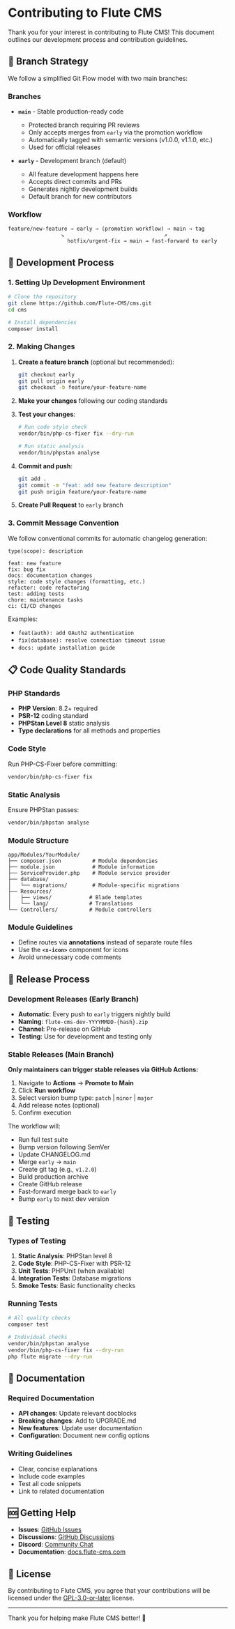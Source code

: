# Contributing to Flute CMS

Thank you for your interest in contributing to Flute CMS! This document outlines our development process and contribution guidelines.

## 🌿 Branch Strategy

We follow a simplified Git Flow model with two main branches:

### Branches

- **`main`** - Stable production-ready code
  - Protected branch requiring PR reviews
  - Only accepts merges from `early` via the promotion workflow
  - Automatically tagged with semantic versions (v1.0.0, v1.1.0, etc.)
  - Used for official releases

- **`early`** - Development branch (default)
  - All feature development happens here
  - Accepts direct commits and PRs
  - Generates nightly development builds
  - Default branch for new contributors

### Workflow

```
feature/new-feature → early → (promotion workflow) → main → tag
                 ↘                                ↗
                   hotfix/urgent-fix → main → fast-forward to early
```

## 🚀 Development Process

### 1. Setting Up Development Environment

```bash
# Clone the repository
git clone https://github.com/Flute-CMS/cms.git
cd cms

# Install dependencies
composer install
```

### 2. Making Changes

1. **Create a feature branch** (optional but recommended):
   ```bash
   git checkout early
   git pull origin early
   git checkout -b feature/your-feature-name
   ```

2. **Make your changes** following our coding standards

3. **Test your changes**:
   ```bash
   # Run code style check
   vendor/bin/php-cs-fixer fix --dry-run

   # Run static analysis
   vendor/bin/phpstan analyse
   ```

4. **Commit and push**:
   ```bash
   git add .
   git commit -m "feat: add new feature description"
   git push origin feature/your-feature-name
   ```

5. **Create Pull Request** to `early` branch

### 3. Commit Message Convention

We follow conventional commits for automatic changelog generation:

```
type(scope): description

feat: new feature
fix: bug fix
docs: documentation changes
style: code style changes (formatting, etc.)
refactor: code refactoring
test: adding tests
chore: maintenance tasks
ci: CI/CD changes
```

Examples:
- `feat(auth): add OAuth2 authentication`
- `fix(database): resolve connection timeout issue`
- `docs: update installation guide`

## 📋 Code Quality Standards

### PHP Standards

- **PHP Version**: 8.2+ required
- **PSR-12** coding standard
- **PHPStan Level 8** static analysis
- **Type declarations** for all methods and properties

### Code Style

Run PHP-CS-Fixer before committing:
```bash
vendor/bin/php-cs-fixer fix
```

### Static Analysis

Ensure PHPStan passes:
```bash
vendor/bin/phpstan analyse
```

### Module Structure

```
app/Modules/YourModule/
├── composer.json          # Module dependencies
├── module.json            # Module information
├── ServiceProvider.php    # Module service provider
├── database/
│   └── migrations/        # Module-specific migrations
├── Resources/
│   ├── views/            # Blade templates
│   └── lang/             # Translations
└── Controllers/          # Module controllers
```

### Module Guidelines

- Define routes via **annotations** instead of separate route files
- Use the **`<x-icon>`** component for icons
- Avoid unnecessary code comments

## 🔄 Release Process

### Development Releases (Early Branch)

- **Automatic**: Every push to `early` triggers nightly build
- **Naming**: `flute-cms-dev-YYYYMMDD-{hash}.zip`
- **Channel**: Pre-release on GitHub
- **Testing**: Use for development and testing only

### Stable Releases (Main Branch)

**Only maintainers can trigger stable releases via GitHub Actions:**

1. Navigate to **Actions** → **Promote to Main**
2. Click **Run workflow**
3. Select version bump type: `patch` | `minor` | `major`
4. Add release notes (optional)
5. Confirm execution

The workflow will:
- Run full test suite
- Bump version following SemVer
- Update CHANGELOG.md
- Merge `early` → `main`
- Create git tag (e.g., `v1.2.0`)
- Build production archive
- Create GitHub release
- Fast-forward merge back to `early`
- Bump `early` to next dev version

## 🧪 Testing

### Types of Testing

1. **Static Analysis**: PHPStan level 8
2. **Code Style**: PHP-CS-Fixer with PSR-12
3. **Unit Tests**: PHPUnit (when available)
4. **Integration Tests**: Database migrations
5. **Smoke Tests**: Basic functionality checks

### Running Tests

```bash
# All quality checks
composer test

# Individual checks
vendor/bin/phpstan analyse
vendor/bin/php-cs-fixer fix --dry-run
php flute migrate --dry-run
```

## 📖 Documentation

### Required Documentation

- **API changes**: Update relevant docblocks
- **Breaking changes**: Add to UPGRADE.md
- **New features**: Update user documentation
- **Configuration**: Document new config options

### Writing Guidelines

- Clear, concise explanations
- Include code examples
- Test all code snippets
- Link to related documentation

## 🆘 Getting Help

- **Issues**: [GitHub Issues](https://github.com/Flute-CMS/cms/issues)
- **Discussions**: [GitHub Discussions](https://github.com/Flute-CMS/cms/discussions)
- **Discord**: [Community Chat](https://discord.gg/BcBMeVJJsd)
- **Documentation**: [docs.flute-cms.com](https://docs.flute-cms.com)

## 📜 License

By contributing to Flute CMS, you agree that your contributions will be licensed under the [GPL-3.0-or-later](LICENSE) license.

---

Thank you for helping make Flute CMS better! 🚀
